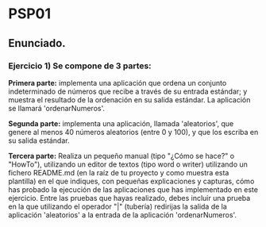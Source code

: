 # PSP01
## Enunciado.
### Ejercicio 1) Se compone de 3 partes:

**Primera parte:** implementa una aplicación que ordena un conjunto indeterminado de números que recibe a través de su entrada estándar; y muestra el resultado de la ordenación en su salida estándar. La aplicación se llamará 'ordenarNumeros'.

**Segunda parte:** implementa una aplicación, llamada 'aleatorios', que genere al menos 40 números aleatorios (entre 0 y 100), y que los escriba en su salida estándar.

**Tercera parte:** Realiza un pequeño manual (tipo "¿Cómo se hace?" o "HowTo"), utilizando un editor de textos (tipo word o writer) utilizando un fichero README.md (en la raíz de tu proyecto y como muestra esta plantilla) en el que indiques, con pequeñas explicaciones y capturas, cómo has probado la ejecución de las aplicaciones que has implementado en este ejercicio. Entre las pruebas que hayas realizado, debes incluir una prueba en la que utilizando el operador "|" (tubería) redirijas la salida de la aplicación 'aleatorios' a la entrada de la aplicación 'ordenarNumeros'.
